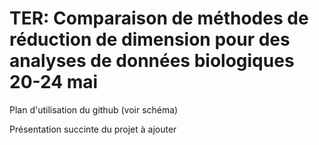 # TER: Comparaison de méthodes de réduction de dimension pour des analyses de données biologiques 20-24 mai

Plan d'utilisation du github (voir schéma)

Présentation succinte du projet à ajouter
